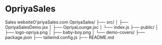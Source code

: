 # OpriyaSales
Sales websiteO'priyaSales.com
OpriyaSales/
├── src/
│   ├── OpriyaSalesDemo.jsx
│   ├── OpriyaLounge.jsc
│   └── index.js
├── public/
│   ├── logo-opriya.png
│   ├── baby-boy.png
│   └── demo-covers/
├── package.json
├── tailwind.config.js
├── README.md
